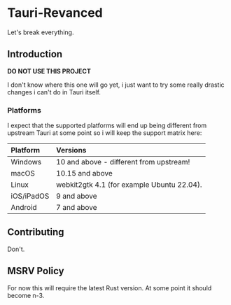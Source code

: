 # Tauri-Revanced

Let's break everything.

## Introduction

**DO NOT USE THIS PROJECT**

I don't know where this one will go yet, i just want to try some really drastic changes i can't do in Tauri itself.

### Platforms

I expect that the supported platforms will end up being different from upstream Tauri at some point so i will keep the support matrix here:

| Platform   | Versions                                   |
| :--------- | :----------------------------------------- |
| Windows    | 10 and above - different from upstream!    |
| macOS      | 10.15 and above                            |
| Linux      | webkit2gtk 4.1 (for example Ubuntu 22.04). |
| iOS/iPadOS | 9 and above                                |
| Android    | 7 and above                                |

## Contributing

Don't.

## MSRV Policy

For now this will require the latest Rust version. At some point it should become n-3.

